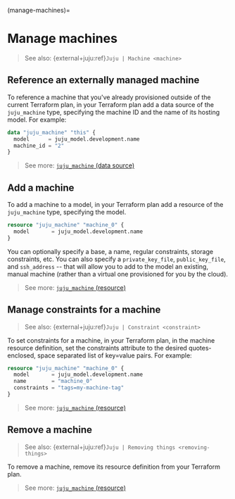 (manage-machines)=
# Manage machines

<!--FIGURE OUT A GOOD PLACE FOR THIS:
An interactive pseudo-terminal (pty) is enabled by default. For the OpenSSH client, this corresponds to the `-t` option ("force pseudo-terminal allocation").

Remote commands can be run as expected. For example: `juju ssh 1 lsb_release -c`. For complex commands the recommended method is by way of the `run` command.
-->

> See also: {external+juju:ref}`Juju | Machine <machine>`

## Reference an externally managed machine

To reference a machine that you've already provisioned outside of the current Terraform plan, in your Terraform plan add a data source of the `juju_machine` type, specifying the machine ID and the name of its hosting model. For example:

```terraform
data "juju_machine" "this" {
  model      = juju_model.development.name
  machine_id = "2"
}
```

> See more: [`juju_machine` (data source)](https://registry.terraform.io/providers/juju/juju/latest/docs/data-sources/machine)


## Add a machine

To add a machine to a model, in your Terraform plan add a resource of the `juju_machine` type, specifying the model.

```terraform
resource "juju_machine" "machine_0" {
  model       = juju_model.development.name
}
```

You can optionally specify a base, a name, regular constraints, storage constraints, etc. You can also specify a `private_key_file`, `public_key_file`, and `ssh_address` -- that will allow you to add to the model an existing, manual machine (rather than a virtual one provisioned for you by the cloud).


> See more: [`juju_machine` (resource)](https://registry.terraform.io/providers/juju/juju/latest/docs/resources/machine)

## Manage constraints for a machine
> See also: {external+juju:ref}`Juju | Constraint <constraint>`

To set constraints for a machine, in your Terraform plan, in the machine resource definition, set the constraints attribute to the desired quotes-enclosed, space separated list of key=value pairs. For example:

```terraform
resource "juju_machine" "machine_0" {
  model       = juju_model.development.name
  name        = "machine_0"
  constraints = "tags=my-machine-tag"
}
```

> See more: [`juju_machine` (resource)](https://registry.terraform.io/providers/juju/juju/latest/docs/resources/machine)



## Remove a machine
> See also: {external+juju:ref}`Juju | Removing things <removing-things>`

To remove a machine, remove its resource definition from your Terraform plan.

> See more: [`juju_machine` (resource)](https://registry.terraform.io/providers/juju/juju/latest/docs/resources/machine)
